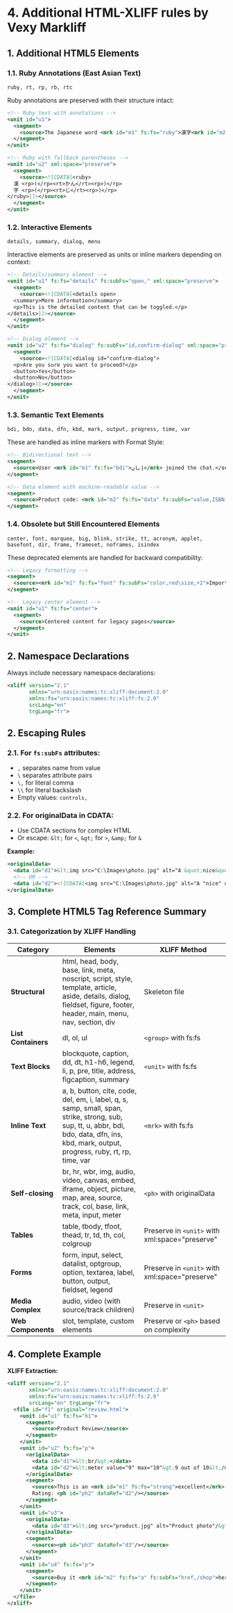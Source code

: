 # 4. Additional HTML-XLIFF rules by Vexy Markliff

## 1. Additional HTML5 Elements

### 1.1. Ruby Annotations (East Asian Text)

```
ruby, rt, rp, rb, rtc
```

Ruby annotations are preserved with their structure intact:

```xml
<!-- Ruby text with annotations -->
<unit id="u1">
  <segment>
    <source>The Japanese word <mrk id="m1" fs:fs="ruby">漢字<mrk id="m2" fs:fs="rt">かんじ</mrk></mrk> means Chinese characters.</source>
  </segment>
</unit>

<!-- Ruby with fallback parentheses -->
<unit id="u2" xml:space="preserve">
  <segment>
    <source><![CDATA[<ruby>
  漢 <rp>(</rp><rt>かん</rt><rp>)</rp>
  字 <rp>(</rp><rt>じ</rt><rp>)</rp>
</ruby>]]></source>
  </segment>
</unit>
```

### 1.2. Interactive Elements

```
details, summary, dialog, menu
```

Interactive elements are preserved as units or inline markers depending on context:

```xml
<!-- Details/summary element -->
<unit id="u1" fs:fs="details" fs:subFs="open," xml:space="preserve">
  <segment>
    <source><![CDATA[<details open>
  <summary>More information</summary>
  <p>This is the detailed content that can be toggled.</p>
</details>]]></source>
  </segment>
</unit>

<!-- Dialog element -->
<unit id="u2" fs:fs="dialog" fs:subFs="id,confirm-dialog" xml:space="preserve">
  <segment>
    <source><![CDATA[<dialog id="confirm-dialog">
  <p>Are you sure you want to proceed?</p>
  <button>Yes</button>
  <button>No</button>
</dialog>]]></source>
  </segment>
</unit>
```

### 1.3. Semantic Text Elements

```
bdi, bdo, data, dfn, kbd, mark, output, progress, time, var
```

These are handled as inline markers with Format Style:

```xml
<!-- Bidirectional text -->
<segment>
  <source>User <mrk id="m1" fs:fs="bdi">إيان</mrk> joined the chat.</source>
</segment>

<!-- Data element with machine-readable value -->
<segment>
  <source>Product code: <mrk id="m2" fs:fs="data" fs:subFs="value,ISBN-13-978-3-16-148410-0">978-3-16-148410-0</mrk></source>
</segment>
```

### 1.4. Obsolete but Still Encountered Elements

```
center, font, marquee, big, blink, strike, tt, acronym, applet, basefont, dir, frame, frameset, noframes, isindex
```

These deprecated elements are handled for backward compatibility:

```xml
<!-- Legacy formatting -->
<segment>
  <source><mrk id="m1" fs:fs="font" fs:subFs="color,red\size,+2">Important Notice</mrk></source>
</segment>

<!-- Legacy center element -->
<unit id="u1" fs:fs="center">
  <segment>
    <source>Centered content for legacy pages</source>
  </segment>
</unit>
```

## 2. Namespace Declarations

Always include necessary namespace declarations:

```xml
<xliff version="2.1"
       xmlns="urn:oasis:names:tc:xliff:document:2.0"
       xmlns:fs="urn:oasis:names:tc:xliff:fs:2.0"
       srcLang="en"
       trgLang="fr">
```

## 2. Escaping Rules

### 2.1. For `fs:subFs` attributes:

- `,` separates name from value
- `\` separates attribute pairs
- `\,` for literal comma
- `\\` for literal backslash
- Empty values: `controls,`

### 2.2. For originalData in CDATA:

- Use CDATA sections for complex HTML
- Or escape: `&lt;` for `<`, `&gt;` for `>`, `&amp;` for `&`

**Example:**

```xml
<originalData>
  <data id="d1">&lt;img src="C:\Images\photo.jpg" alt="A &quot;nice&quot; day"/&gt;</data>
  <!-- OR -->
  <data id="d2"><![CDATA[<img src="C:\Images\photo.jpg" alt="A "nice" day"/>]]></data>
</originalData>
```

## 3. Complete HTML5 Tag Reference Summary

### 3.1. Categorization by XLIFF Handling

| Category | Elements | XLIFF Method |
|----------|----------|---------------|
| **Structural** | html, head, body, base, link, meta, noscript, script, style, template, article, aside, details, dialog, fieldset, figure, footer, header, main, menu, nav, section, div | Skeleton file |
| **List Containers** | dl, ol, ul | `<group>` with fs:fs |
| **Text Blocks** | blockquote, caption, dd, dt, h1-h6, legend, li, p, pre, title, address, figcaption, summary | `<unit>` with fs:fs |
| **Inline Text** | a, b, button, cite, code, del, em, i, label, q, s, samp, small, span, strike, strong, sub, sup, tt, u, abbr, bdi, bdo, data, dfn, ins, kbd, mark, output, progress, ruby, rt, rp, time, var | `<mrk>` with fs:fs |
| **Self-closing** | br, hr, wbr, img, audio, video, canvas, embed, iframe, object, picture, map, area, source, track, col, base, link, meta, input, meter | `<ph>` with originalData |
| **Tables** | table, tbody, tfoot, thead, tr, td, th, col, colgroup | Preserve in `<unit>` with xml:space="preserve" |
| **Forms** | form, input, select, datalist, optgroup, option, textarea, label, button, output, fieldset, legend | Preserve in `<unit>` with xml:space="preserve" |
| **Media Complex** | audio, video (with source/track children) | Preserve in `<unit>` |
| **Web Components** | slot, template, custom elements | Preserve or `<ph>` based on complexity |

## 4. Complete Example

**XLIFF Extraction:**

```xml
<xliff version="2.1"
       xmlns="urn:oasis:names:tc:xliff:document:2.0"
       xmlns:fs="urn:oasis:names:tc:xliff:fs:2.0"
       srcLang="en" trgLang="fr">
  <file id="f1" original="review.html">
    <unit id="u1" fs:fs="h1">
      <segment>
        <source>Product Review</source>
      </segment>
    </unit>
    <unit id="u2" fs:fs="p">
      <originalData>
        <data id="d1">&lt;br/&gt;</data>
        <data id="d2">&lt;meter value="9" max="10"&gt;9 out of 10&lt;/meter&gt;</data>
      </originalData>
      <segment>
        <source>This is an <mrk id="m1" fs:fs="strong">excellent</mrk> product!<ph id="ph1" dataRef="d1"/>
        Rating: <ph id="ph2" dataRef="d2"/></source>
      </segment>
    </unit>
    <unit id="u3">
      <originalData>
        <data id="d3">&lt;img src="product.jpg" alt="Product photo"/&gt;</data>
      </originalData>
      <segment>
        <source><ph id="ph3" dataRef="d3"/></source>
      </segment>
    </unit>
    <unit id="u4" fs:fs="p">
      <segment>
        <source>Buy it <mrk id="m2" fs:fs="a" fs:subFs="href,/shop">here</mrk>.</source>
      </segment>
    </unit>
  </file>
</xliff>
```
